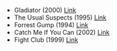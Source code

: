 - Gladiator (2000) [Link](https://www.imdb.com/title/tt0172495/?ref_=fn_al_tt_1)
- The Usual Suspects (1995) [Link](https://www.imdb.com/title/tt0114814/?ref_=fn_al_tt_1)
- Forrest Gump (1994) [Link](https://www.imdb.com/title/tt0109830/?ref_=adv_li_tt)
- Catch Me If You Can (2002) [Link](https://www.imdb.com/title/tt0264464/)
- Fight Club (1999) [Link](https://www.imdb.com/title/tt0137523/)
